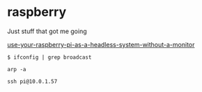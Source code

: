 # raspberry
Just stuff that got me going

[use-your-raspberry-pi-as-a-headless-system-without-a-monitor](https://www.thepolyglotdeveloper.com/2016/02/use-your-raspberry-pi-as-a-headless-system-without-a-monitor/)

`$ ifconfig | grep broadcast`

`arp -a`

`ssh pi@10.0.1.57`
